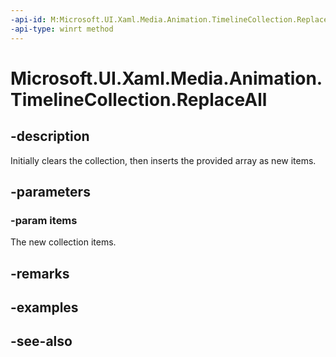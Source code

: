 ```yaml
---
-api-id: M:Microsoft.UI.Xaml.Media.Animation.TimelineCollection.ReplaceAll(Microsoft.UI.Xaml.Media.Animation.Timeline[])
-api-type: winrt method
---
```


<!-- Method syntax
public void ReplaceAll(Windows.UI.Xaml.Media.Animation.Timeline[] items)
-->

# Microsoft.UI.Xaml.Media.Animation.TimelineCollection.ReplaceAll

## -description
Initially clears the collection, then inserts the provided array as new items.

## -parameters
### -param items
The new collection items.

## -remarks

## -examples

## -see-also
